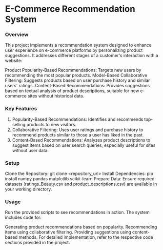 # E-Commerce Recommendation System
### Overview
This project implements a recommendation system designed to enhance user experience on e-commerce platforms by personalizing product suggestions. It addresses different stages of a customer's interaction with a website:

Product Popularity-Based Recommendations: Targets new users by recommending the most popular products.
Model-Based Collaborative Filtering: Suggests products based on user purchase history and similar users' ratings.
Content-Based Recommendations: Provides suggestions based on textual analysis of product descriptions, suitable for new e-commerce sites without historical data.

### Key Features
1. Popularity-Based Recommendations: Identifies and recommends top-selling products to new visitors.
2. Collaborative Filtering: Uses user ratings and purchase history to recommend products similar to those a user has liked in the past.
3. Content-Based Recommendations: Analyzes product descriptions to suggest items based on user search queries, especially useful for sites without user data.

### Setup
Clone the Repository: git clone <repository_url>
Install Dependencies: pip install numpy pandas matplotlib scikit-learn
Prepare Data: Ensure required datasets (ratings_Beauty.csv and product_descriptions.csv) are available in your working directory.

### Usage
Run the provided scripts to see recommendations in action. The system includes code for:

Generating product recommendations based on popularity.
Recommending items using collaborative filtering.
Providing suggestions using content-based methods.
For detailed implementation, refer to the respective code sections provided in the project.
